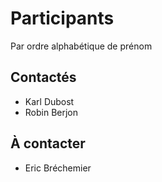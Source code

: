 
# Participants

Par ordre alphabétique de prénom

## Contactés

* Karl Dubost
* Robin Berjon

## À contacter

* Eric Bréchemier
